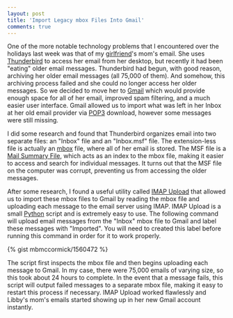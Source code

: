 ```yaml
---
layout: post
title: 'Import Legacy mbox Files Into Gmail'
comments: true
---
```

<p>One of the more notable technology problems that I encountered over the holidays last week was that of my <a href="http://elizabethpuccinelli.com/" target="_blank">girlfriend</a>'s mom's email. She uses <a href="http://www.mozilla.org/en-US/thunderbird/" target="_blank">Thunderbird</a> to access her email from her desktop, but recently it had been "eating" older email messages. Thunderbird had begun, with good reason, archiving her older email messages (all 75,000 of them). And somehow, this archiving process failed and she could no longer access her older messages. So we decided to move her to <a href="https://gmail.com" target="_blank">Gmail</a> which would provide enough space for all of her email, improved spam filtering, and a much easier user interface. Gmail allowed us to import what was left in her Inbox at her old email provider via <a href="http://en.wikipedia.org/wiki/Post_Office_Protocol" target="_blank">POP3</a> download, however some messages were still missing.</p>

<p>I did some research and found that Thunderbird organizes email into two separate files: an "Inbox" file and an "Inbox.msf" file. The extension-less file is actually an <a href="http://en.wikipedia.org/wiki/Mbox" target="_blank">mbox</a> file, where all of her email is stored. The MSF file is a <a href="http://en.wikipedia.org/wiki/Mork_(file_format)" target="_blank">Mail Summary File</a>, which acts as an index to the mbox file, making it easier to access and search for individual messages. It turns out that the MSF file on the computer was corrupt, preventing us from accessing the older messages.</p>

<p>After some research, I found a useful utility called <a href="http://imap-upload.sourceforge.net/" target="_blank">IMAP Upload</a> that allowed us to import these mbox files to Gmail by reading the mbox file and uploading each message to the email server using IMAP. IMAP Upload is a small <a href="http://python.org/" target="_blank">Python</a> script and is extremely easy to use. The following command will upload email messages from the "Inbox" mbox file to Gmail and label these messages with "Imported". You will need to created this label before running this command in order for it to work properly.</p>

{% gist mbmccormick/1560472 %}

<p>The script first inspects the mbox file and then begins uploading each message to Gmail. In my case, there were 75,000 emails of varying size, so this took about 24 hours to complete. In the event that a message fails, this script will output failed messages to a separate mbox file, making it easy to restart this process if necessary. IMAP Upload worked flawlessly and Libby's mom's emails started showing up in her new Gmail account instantly.</p>
